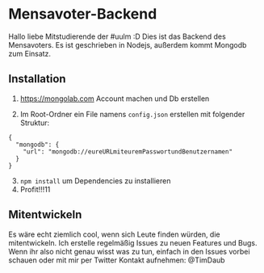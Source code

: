 Mensavoter-Backend
==================

Hallo liebe Mitstudierende der #uulm :D
Dies ist das Backend des Mensavoters.
Es ist geschrieben in Nodejs, außerdem kommt Mongodb zum Einsatz.


## Installation
1. https://mongolab.com Account machen und Db erstellen

2. Im Root-Ordner ein File namens `config.json` erstellen mit folgender Struktur:
```
{
  "mongodb": {
    "url": "mongodb://eureURLmiteuremPasswortundBenutzernamen"
  }
}
```

3. `npm install` um Dependencies zu installieren
4. Profit!!!11

## Mitentwickeln
Es wäre echt ziemlich cool, wenn sich Leute finden würden, die mitentwickeln.
Ich erstelle regelmäßig Issues zu neuen Features und Bugs. Wenn ihr also nicht genau wisst was zu tun, einfach in den Issues vorbei schauen
oder mit mir per Twitter Kontakt aufnehmen: @TimDaub

